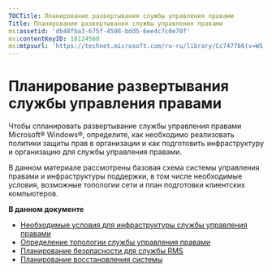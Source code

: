 ```yaml
---
TOCTitle: Планирование развертывания службы управления правами
Title: Планирование развертывания службы управления правами
ms:assetid: 'db48fba3-675f-4598-bdd5-6ee4c7c0e70f'
ms:contentKeyID: 18124560
ms:mtpsurl: 'https://technet.microsoft.com/ru-ru/library/Cc747766(v=WS.10)'
---
```


Планирование развертывания службы управления правами
====================================================

Чтобы спланировать развертывание службы управления правами Microsoft® Windows®, определите, как необходимо реализовать политики защиты прав в организации и как подготовить инфраструктуру и организацию для службы управления правами.

В данном материале рассмотрены базовая схема системы управления правами и инфраструктуры поддержки, в том числе необходимые условия, возможные топологии сети и план подготовки клиентских компьютеров.

**В данном документе**

-   [Необходимые условия для инфраструктуры службы управления правами](https://technet.microsoft.com/a132ed26-77e7-4061-9850-8dd246cee2b9)
-   [Определение топологии службы управления правами](https://technet.microsoft.com/bf516f7d-b3a1-4e7f-971f-bfab1db41812)
-   [Планирование безопасности для службы RMS](https://technet.microsoft.com/eb0fa784-1246-44aa-be31-2c332db7d09c)
-   [Планирование восстановления системы](https://technet.microsoft.com/a7779ffd-7a94-4e13-b846-0ffd00608e02)
